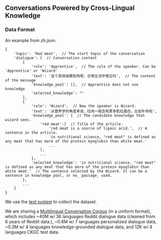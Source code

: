 ## Conversations Powered by Cross-Lingual Knowledge

### Data Format

An example from *zh.json*.

```
{
    'topic': 'Red meat',  // The start topic of the conversation
    'dialogue': [  // Conversation content
        {
            'role': 'Apprentice',  // The role of the speaker. Can be 'Apprentice' or 'Wizard'
            'text': '这个具体指哪些肉呢，日常生活中常见吗',  // The content of the message
            'knowledge_pool': [],  // Apprentice does not use knowledge
            'selected_knowledge': ""
        },
        {
            'role': 'Wizard',  // Now the speaker is Wizard.
            'text': '从营养学的角度来说，红肉一般含有更多肌红蛋白，比如牛肉啦',
            'knowledge_pool': {  // The candidate knowledge that wizard sees.
                'red meat':[  // Title of the article.
                    'red meat is a source of lipoic acid.',  // A sentence in the article.
                    'in nutritional science, "red meat" is defined as any meat that has more of the protein myoglobin than white meat.'
                    ...
                ],
                ...
            },
            'selected_knowledge': 'in nutritional science, "red meat" is defined as any meat that has more of the protein myoglobin than white meat.'  // The sentence selected by the Wizard. It can be a sentence in knowledge pool, or no_ passage_ used.
        },
        ...
    ]
}
```



We use the [test system](https://github.com/sunnweiwei/ckgc-system) to collect the dataset.

We are sharing a [Multilingual Conversation Corpus](https://drive.google.com/drive/folders/1DJtWJKO7OGTHHLx2jkZNKUvfOK7l6rpN?usp=sharing) (in a uniform format), which includes ~40M w/ 36 languages Reddit dialogue data (cleaned from 6 years of Reddit data.), ~0.8M w/ 7 languages personalized dialogue data, ~0.3M w/ 4 languages knowledge-grounded dialogue data, and 12K w/ 4 languages CKGC test data.

